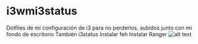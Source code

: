 # i3wmi3status
Dotfiles de mí configuración de i3 para no perderlos, subidos junto con mi fondo de escritorio 
También i3status
Instalar feh
Instalar Ranger
![alt text](https://raw.githubusercontent.com/CarlosCastillo18/i3wmi3status/branch/path/to/screenshoot.png)

